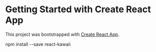 # Getting Started with Create React App

This project was bootstrapped with [Create React App](https://github.com/facebook/create-react-app).

npm install --save react-kawaii